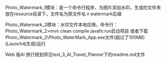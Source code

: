 Photo_Watermark_1模块：是一个命令行程序，为图片添加水印，生成的文件夹放在resource目录下，文件名为原文件名＋watermark后缀

Photo_Watermark_2模块：水印文件本地应用，命令行：Photo_Watermark_2>mvn clean compile javafx:run启动项目
或者下载Photo_Watermark_2\Photo_WaterMark_App.exe文件(超过了100MB)(Launch4j生成)运行

Web 版AI 旅行规划师见test_3_AI_Travel_Planner下的readme.md文件